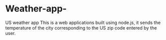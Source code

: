 # Weather-app-
US weather app
This is a web applications built using node.js, it sends the temperature of the city corresponding to the US zip code entered by the user.

